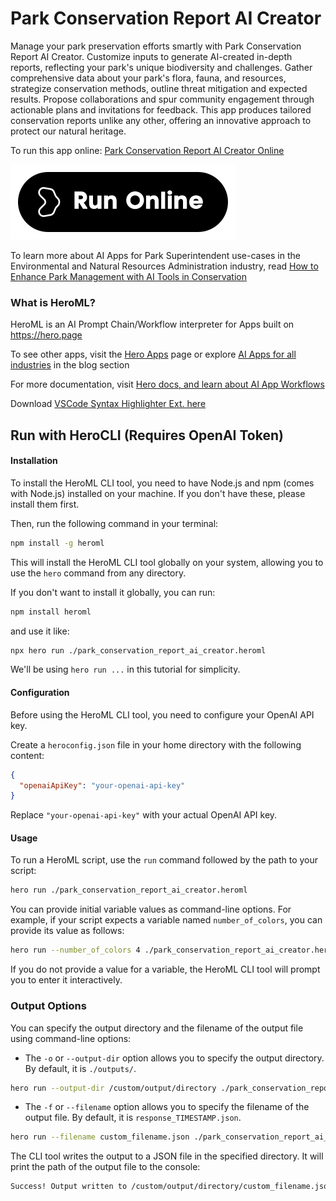 # Park Conservation Report AI Creator

Manage your park preservation efforts smartly with Park Conservation Report AI Creator. Customize inputs to generate AI-created in-depth reports, reflecting your park's unique biodiversity and challenges. Gather comprehensive data about your park's flora, fauna, and resources, strategize conservation methods, outline threat mitigation and expected results. Propose collaborations and spur community engagement through actionable plans and invitations for feedback. This app produces tailored conservation reports unlike any other, offering an innovative approach to protect our natural heritage.

To run this app online: [Park Conservation Report AI Creator Online](https://hero.page/app/park-conservation-report-ai-creator-custom-ai-park-conservation-reports/F92YHKTXEPQnI1G5clx4)

[![Run Park Conservation Report AI Creator Online](/assets/run.svg)](https://hero.page/app/park-conservation-report-ai-creator-custom-ai-park-conservation-reports/F92YHKTXEPQnI1G5clx4)

To learn more about AI Apps for Park Superintendent use-cases in the Environmental and Natural Resources Administration industry, read [How to Enhance Park Management with AI Tools in Conservation](https://hero.page/blog/ai/environmental-and-natural-resources-administration/how-to-enhance-park-management-with-ai-tools-in-conservation/170859)

### What is HeroML?
HeroML is an AI Prompt Chain/Workflow interpreter for Apps built on https://hero.page 

To see other apps, visit the [Hero Apps](https://hero.page/apps) page or explore [AI Apps for all industries](https://hero.page/blog) in the blog section

For more documentation, visit [Hero docs, and learn about AI App Workflows](https://hero.page/tutorials/introduction-to-heroml)

Download [VSCode Syntax Highlighter Ext. here](https://marketplace.visualstudio.com/items?itemName=hero-page.heroml)

## Run with HeroCLI (Requires OpenAI Token)

#### Installation

To install the HeroML CLI tool, you need to have Node.js and npm (comes with Node.js) installed on your machine. If you don't have these, please install them first. 

Then, run the following command in your terminal:

```bash
npm install -g heroml
```

This will install the HeroML CLI tool globally on your system, allowing you to use the `hero` command from any directory.

If you don't want to install it globally, you can run:

```bash
npm install heroml
```

and use it like:

```bash
npx hero run ./park_conservation_report_ai_creator.heroml
```

We'll be using `hero run ...` in this tutorial for simplicity.

#### Configuration

Before using the HeroML CLI tool, you need to configure your OpenAI API key. 

Create a `heroconfig.json` file in your home directory with the following content:

```json
{
  "openaiApiKey": "your-openai-api-key"
}
```

Replace `"your-openai-api-key"` with your actual OpenAI API key.

#### Usage

To run a HeroML script, use the `run` command followed by the path to your script:

```bash
hero run ./park_conservation_report_ai_creator.heroml
```

You can provide initial variable values as command-line options. For example, if your script expects a variable named `number_of_colors`, you can provide its value as follows:

```bash
hero run --number_of_colors 4 ./park_conservation_report_ai_creator.heroml
```

If you do not provide a value for a variable, the HeroML CLI tool will prompt you to enter it interactively.

### Output Options

You can specify the output directory and the filename of the output file using command-line options:

- The `-o` or `--output-dir` option allows you to specify the output directory. By default, it is `./outputs/`.

```bash
hero run --output-dir /custom/output/directory ./park_conservation_report_ai_creator.heroml
```

- The `-f` or `--filename` option allows you to specify the filename of the output file. By default, it is `response_TIMESTAMP.json`.

```bash
hero run --filename custom_filename.json ./park_conservation_report_ai_creator.heroml
```

The CLI tool writes the output to a JSON file in the specified directory. It will print the path of the output file to the console:

```bash
Success! Output written to /custom/output/directory/custom_filename.json
```


